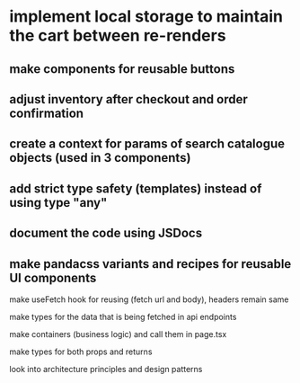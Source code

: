# implement local storage to maintain the cart between re-renders

## make components for reusable buttons

## adjust inventory after checkout and order confirmation

## create a context for params of search catalogue objects (used in 3 components)

## add strict type safety (templates) instead of using type "any"

## document the code using JSDocs

## make pandacss variants and recipes for reusable UI components

make useFetch hook for reusing (fetch url and body), headers remain same

make types for the data that is being fetched in api endpoints

make containers (business logic) and call them in page.tsx

make types for both props and returns

look into architecture principles and design patterns